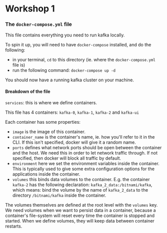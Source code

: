 # Workshop 1

### The `docker-compose.yml` file

This file contains everything you need to run kafka locally.

To spin it up, you will need to have `docker-compose` installed, and do the following:

- in your terminal, `cd` to this directory (ie. where the `docker-compose.yml` file is)
- run the following command: `docker-compose up -d`

You should now have a running kafka cluster on your machine.

#### Breakdown of the file

`services`: this is where we define containers. 

This file has 4 containers: `kafka-0`, `kafka-1`, `kafka-2` and `kafka-ui`

Each container has some properties:

- `image` is the image of this container.
- `container_name` is the container's name, ie. how you'll refer to it in the CLI. If this isn't specified, docker will give it a random name.
- `ports` defines what network ports should be open between the container and the host. We need this in order to let network traffic through. If not specified, then docker will block all traffic by default.
- `environment` here we set the environment variables inside the container. This is typically used to give some extra configuration options for the applications inside the container.
- `volumes` this binds data volumes to the container. E.g. the container `kafka-2` has the following declaration: `kafka_2_data:/bitnami/kafka`, which means: bind the volume by the name of `kafka_2_data` to the directory `/bitnami/kafka` inside the container.

The volumes themselves are defined at the root level with the `volumes` key. We need volumes when we want to persist data in a container, because a container's file-system will reset every time the container is stopped and started. When we define volumes, they will keep data between container restarts.
